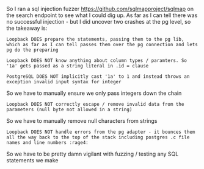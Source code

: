 So I ran a sql injection fuzzer https://github.com/sqlmapproject/sqlmap on the search endpoint to see what I could dig up. As far as I can tell there was no successful injection - but I did uncover two crashes at the pg level, so the takeaway is:

    Loopback DOES prepare the statements, passing them to the pg lib, which as far as I can tell passes them over the pg connection and lets pg do the preparing

    Loopback DOES NOT know anything about column types / paramters. So '1a' gets passed as a string literal in .id = clause

    PostgreSQL DOES NOT implicitly cast '1a' to 1 and instead throws an exception invalid input syntax for integer

So we have to manually ensure we only pass integers down the chain

    Loopback DOES NOT correctly escape / remove invalid data from the parameters (null byte not allowed in a string)

So we have to manually remove null characters from strings

    Loopback DOES NOT handle errors from the pg adapter - it bounces them all the way back to the top of the stack including postgres .c file names and line numbers :rage4:

So we have to be pretty damn vigilant with fuzzing / testing any SQL statements we make
